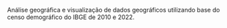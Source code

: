 Análise geográfica e visualização de dados geográficos utilizando base do censo demográfico do IBGE de 2010 e 2022. 
